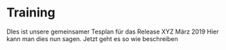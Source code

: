 # Training
DIes ist unsere gemeinsamer Tesplan für das Release XYZ März 2019
Hier kann man dies nun sagen. Jetzt geht es so wie beschreiben
